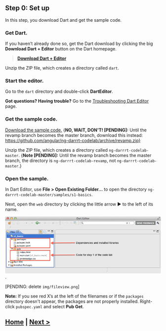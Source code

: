 ## Step 0: Set up

In this step, you download Dart and get the sample code.


### Get Dart.

If you haven’t already done so, get the Dart download
by clicking the big **Download Dart + Editor**
button on the Dart homepage.

> **<a href="http://www.dartlang.org" target="_blank">Download Dart + Editor</a>**

Unzip the ZIP file, which creates a directory called `dart`.


### Start the editor.

Go to the `dart` directory and double-click **DartEditor**.

**Got questions? Having trouble?** Go to the
[Troubleshooting Dart Editor](https://www.dartlang.org/tools/editor/troubleshoot.html) page.


###  Get the sample code.

[Download the sample code.](https://github.com/angular/ng-darrrt-codelab/archive/master.zip)
{**NO, WAIT, DON'T! [PENDING]:**
Until the revamp branch becomes the master branch, download this instead:
https://github.com/angular/ng-darrrt-codelab/archive/revamp.zip}

Unzip the ZIP file,
which creates a directory called `ng-darrrt-codelab-master`.
{**Note [PENDING]:**
Until the revamp branch becomes the master branch,
the directory is `ng-darrrt-codelab-revamp`, not `ng-darrrt-codelab-master`.}

### Open the sample.

In Dart Editor, use **File > Open Existing Folder...**
to open the directory `ng-darrrt-codelab-master/samples/s1-basics`.

Next, open the `web` directory by
clicking the little arrow ► to the left of its name.

![The codelab's directory structure: Each step has its own pubspec.* files, defining the app's dependencies; a packages directory appears; the final code for the step is under web/.](img/s0-open-sample.png).

[PENDING: delete `img/fileview.png`]


**Note:**
If you see red X’s
at the left of the filenames or if the `packages` directory doesn't appear,
the packages are not properly installed.
Right-click `pubspec.yaml` and select **Pub Get**.

## [Home](../README.md#code-lab-angulardart) | [Next >](step-1.md#step-1-run-the-app-and-view-its-code)
